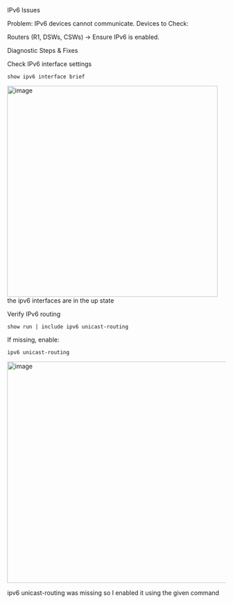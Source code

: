 IPv6 Issues

Problem: IPv6 devices cannot communicate.
Devices to Check:

  Routers (R1, DSWs, CSWs) → Ensure IPv6 is enabled.

Diagnostic Steps & Fixes

  Check IPv6 interface settings

    show ipv6 interface brief
  <img width="485" alt="image" src="https://github.com/user-attachments/assets/7ed79ac6-bb8b-46bb-86b5-da74d9d3402e" />
  the ipv6 interfaces are in the up state


Verify IPv6 routing

    show run | include ipv6 unicast-routing

  If missing, enable:

    ipv6 unicast-routing
  <img width="509" alt="image" src="https://github.com/user-attachments/assets/44336a58-c11d-44ef-bf98-d4e9d12d5af8" />

  ipv6 unicast-routing was missing so I enabled it using the given command
  
